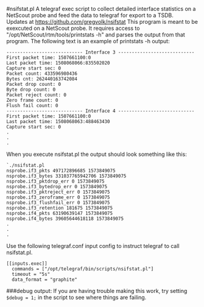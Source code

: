 #nsifstat.pl
A telegraf exec script to collect detailed interface statistics
on a NetScout probe and feed the data to telegraf for export to
a TSDB.
<br>
Updates at https://github.com/gregvolk/nsifstat
This program is meant to be exexcuted on a NetScout probe. 
It requires access to "/opt/NetScout/rtm/tools/printstats -h" 
and parses the output from that program. The following text is 
an example of printstats -h output:
<br>
```
---------------------------- Interface 3 ----------------------------
First packet time: 1507661100:0
Last packet time: 1508068066:835502020
Capture start sec: 0
Packet count: 433596980436
Bytes cnt: 262440163742084
Packet drop count: 0
Byte drop count: 0
Packet reject count: 0
Zero frame count: 0
Flush fail count: 0
---------------------------- Interface 4 ----------------------------
First packet time: 1507661100:0
Last packet time: 1508068063:488463430
Capture start sec: 0
.
.
.
```

When you execute nsifstat.pl the output should look something like this:
```
`./nsifstat.pl 
nsprobe.if3_pkts 497172896685 1573849075
nsprobe.if3_bytes 331037765942706 1573849075
nsprobe.if3_pktdrop_err 0 1573849075
nsprobe.if3_bytedrop_err 0 1573849075
nsprobe.if3_pktreject_err 0 1573849075
nsprobe.if3_zeroframe_err 0 1573849075
nsprobe.if3_flushfail_err 0 1573849075
nsprobe.if3_retention 181675 1573849075
nsprobe.if4_pkts 63190639147 1573849075
nsprobe.if4_bytes 39605644618118 1573849075
.
.
.
```

Use the following telegraf.conf input config to instruct telegraf
to call nsifstat.pl.

```
[[inputs.exec]]
  commands = ["/opt/telegraf/bin/scripts/nsifstat.pl"]
  timeout = "5s"
  data_format = "graphite"
```



###debug output:
If you are having trouble making this work, try setting ```$debug = 1;``` in
the script to see where things are failing.
